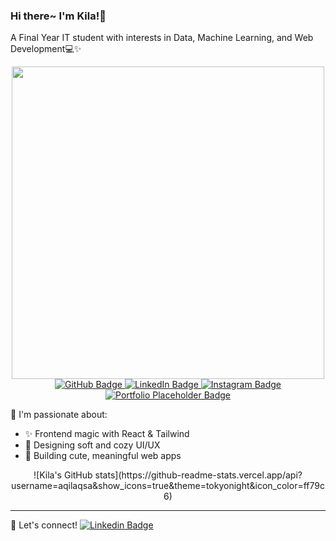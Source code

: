 ### Hi there~ I'm Kila!🌷
A Final Year IT student with interests in Data, Machine Learning, and Web Development💻✨

<div align="center">
    <img src="https://media.giphy.com/media/v1.Y2lkPTc5MGI3NjExb2N4dHJ6OXc0NzBhYXRiNG40anRvN2FuOWk3anA2bzZsYjU1eXhyMyZlcD12MV9naWZzX3NlYXJjaCZjdD1n/L1R1tvI9svkIWwpVYr/giphy.gif" width="500"/>
</div>

<div align="center">
    <a href="https://github.com/aqilaqsa">
        <img src="https://img.shields.io/badge/💻-GitHub-181717?style=flat&logo=github&logoColor=white" alt="GitHub Badge"/>
        </a>
        <a href="https://linkedin.com/in/aqilaqsa">
        <img src="https://img.shields.io/badge/🌸-LinkedIn-fcc1cc?style=flat&logo=linkedin&logoColor=white" alt="LinkedIn Badge"/>
        </a>
        <a href="https://instagram.com/aqilaqsa">
            <img src="https://img.shields.io/badge/🌺-Instagram-E4405F?style=flat&logo=instagram&logoColor=white" alt="Instagram Badge"/>
        </a>    <a href="#">
        <img src="https://img.shields.io/badge/🌟-Portfolio-0A0A0A?style=flat&logo=web&logoColor=white" alt="Portfolio Placeholder Badge"/>
        </a>
</div>

🌟 I'm passionate about:
- ✨ Frontend magic with React & Tailwind
- 🎨 Designing soft and cozy UI/UX
- 🐾 Building cute, meaningful web apps

<div align="center">
![Kila's GitHub stats](https://github-readme-stats.vercel.app/api?username=aqilaqsa&show_icons=true&theme=tokyonight&icon_color=ff79c6)
</div>

---

💌 Let's connect!
[![Linkedin Badge](https://img.shields.io/badge/-LinkedIn-fcc1cc?style=flat&logo=linkedin&logoColor=white)](https://linkedin.com/in/aqilaqsa)
